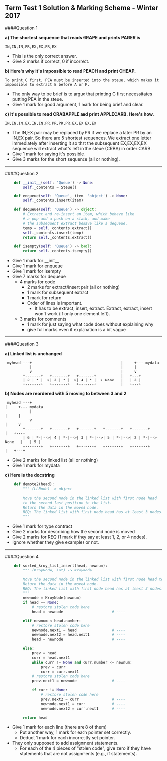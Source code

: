 Term Test 1 Solution & Marking Scheme - Winter 2017
---------------

####Question 1

**a) The shortest sequence that reads GRAPE and prints PAGER is**

    IN,IN,IN,PR,EX,EX,PR,EX

+ This is the only correct answer.
+ Give 2 marks if correct, 0 if incorrect.

**b) Here's why it's impossible to read PEACH and print CHEAP.**

    To print C first, PEA must be inserted into the steue, which makes it impossible to extract E before A or P.

+ The only way to be brief is to argue that printing C first necessitates putting PEA in the steue.
+ Give 1 mark for good argument, 1 mark for being brief and clear.

**c) It's possible to read CRABAPPLE and print APPLECARB. Here's how.**

    IN,IN,IN,EX,IN,IN,PR,PR,PR,PR,EX,EX,EX,EX

+ The IN,EX pair may be replaced by PR if we replace a later PR by an IN,EX pair. So there are 5 shortest sequences. We extract one letter immediately after inserting it so that the subsequent EX,EX,EX,EX sequence will extract what's left in the steue (CRBA) in order CARB.
+ Give 1 mark for saying it's possible,
+ Give 3 marks for the short sequence (all or nothing).

---------------

####Question 2

```python
    def __init__(self: 'Queue') -> None:
        self._contents = Steue()

    def enqueue(self: 'Queue', item: 'object') -> None:
        self._contents.insert(item)

    def dequeue(self: 'Queue') -> object:
        # Extract and re-insert an item, which behave like
        # a pop and a push on a stack, and make
        # the subsequent extract behave like a dequeue.
        temp = self._contents.extract()
        self._contents.insert(temp)
        return self._contents.extract()

    def isempty(self: 'Queue') -> bool:
        return self._contents.isempty()
```

+ Give 1 mark for \_\_init\_\_
+ Give 1 mark for enqueue
+ Give 1 mark for isempty
+ Give 7 marks for dequeue
    + 4 marks for code
        + 2 marks for extract/insert pair (all or nothing)
        + 1 mark for subsequent extract
        + 1 mark for return
        + Order of lines is important.
            + It has to be extract, insert, extract. Extract, extract, insert won't work (if only one element left).
    + 3 marks for comments
        + 1 mark for just saying what code does without explaining why
        + give full marks even if explanation is a bit vague

---------------

####Question 3

**a) Linked list is unchanged**
```
 myhead ---+                                        |     +--- mydata  
           |                                        |     |  
           v                                        |     v
        +-------+   +-------+   +-------+           |   +---+
        | 2 | *-|-->| 3 | *-|-->| 4 | *-|--> None   |   | 3 |
        +-------+   +-------+   +-------+           |   +---+
```

**b) Nodes are reordered with 5 moving to between 3 and 2**
```
 myhead ---+                                                                |     +--- mydata  
           |                                                                |     |  
           v                                                                |     v
        +-------+   +-------+   +-------+   +-------+   +-------+           |   +---+
        | 6 | *-|-->| 4 | *-|-->| 3 | *-|-->| 5 | *-|-->| 2 | *-|--> None   |   | 5 |
        +-------+   +-------+   +-------+   +-------+   +-------+           |   +---+
```

+ Give 2 marks for linked list (all or nothing)
+ Give 1 mark for mydata

**c) Here is the docstring**
```python
    def demote2(head):
        """ (LLNode) -> object
 
        Move the second node in the linked list with first node head
        to the second last position in the list.
        Return the data in the moved node.
        REQ: The linked list with first node head has at least 3 nodes.
        """
```

+ Give 1 mark for type contract
+ Give 2 marks for describing how the second node is moved
+ Give 2 marks for REQ (1 mark if they say at least 1, 2, or 4 nodes).
+ Ignore whether they give examples or not.

---------------

####Question 4
```python
    def sorted_kroy_list_insert(head, newnum):
        """ (KroyNode, int) -> KroyNode
 
        Move the second node in the linked list with first node head to the second last position in the list.
        Return the data in the moved node.
        REQ: The linked list with first node head has at least 3 nodes.
        """
        newnode = KroyNode(newnum)
        if head == None:
            # restore stolen code here
            head = newnode                      # ----

        elif newnum < head.number:
            # restore stolen code here
            newnode.next1 = head                # ----
            newnode.next2 = head.next1          # ----
            head = newnode                      # ----

        else:
            prev = head
            curr = head.next1
            while curr != None and curr.number <= newnum:
                prev = curr
                curr = curr.next1
            # restore stolen code here
            prev.next1 = newnode                # ----

            if curr != None:
                # restore stolen code here
                prev.next2 = curr               # ----
                newnode.next1 = curr            # ----
                newnode.next2 = curr.next1      # ----

        return head
```

+ Give 1 mark for each line (there are 8 of them)
    + Put another way, 1 mark for each pointer set correctly.
    + Deduct 1 mark for each incorrectly set pointer.
+ They only supposed to add assignment statements.
    + For each of the 4 pieces of "stolen code", give zero if they have statements that are not assignments (e.g., if statements).
